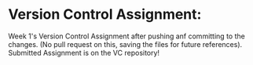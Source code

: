 # Version Control Assignment:
Week 1's Version Control Assignment after pushing anf committing to the changes. (No pull request on this, saving the files for future references). 
Submitted Assignment is on the VC repository!
